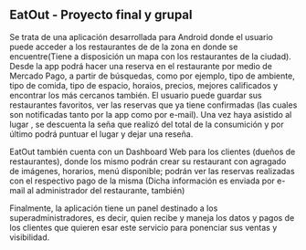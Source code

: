 ## EatOut - Proyecto final y grupal
Se trata de una aplicación desarrollada para Android donde el usuario puede acceder a los restaurantes de de la zona en donde se encuentre(Tiene a disposición un mapa con los restaurantes de la ciudad). Desde la app podrá hacer una reserva en el restaurante por medio de Mercado Pago, a partir de búsquedas, como por ejemplo, tipo de ambiente, tipo de comida, tipo de espacio, horaios, precios, mejores calificados y encontrar los más cercanos también.
El usuario puede guardar sus restaurantes favoritos, ver las reservas que ya tiene confirmadas (las cuales son notificadas tanto por la app como por e-mail). Una vez haya asistido al lugar , se descuenta la seña que realizó del total de la consumición y por último podrá puntuar el lugar y dejar una reseña.

EatOut también cuenta con un Dashboard Web para los clientes (dueños de restaurantes), donde los mismo podrán crear su restaurant con agragado de imágenes, horarios, menú disponible; podrán ver las reservas realizadas con el respectivo pago de la misma (Dicha información es enviada por e-mail al administrador del restaurante, también)

Finalmente, la aplicación tiene un panel destinado a los superadministradores, es decir, quien recibe y maneja los datos y pagos de los clientes que quieren esar este servicio para ponenciar sus ventas y visibilidad.
